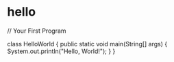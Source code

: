 # hello

// Your First Program

class HelloWorld {
    public static void main(String[] args) {
        System.out.println("Hello, World!"); 
    }
}

